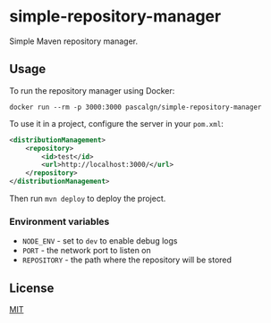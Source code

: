 # simple-repository-manager

Simple Maven repository manager.

## Usage

To run the repository manager using Docker:

```
docker run --rm -p 3000:3000 pascalgn/simple-repository-manager
```

To use it in a project, configure the server in your `pom.xml`:

```xml
<distributionManagement>
    <repository>
        <id>test</id>
        <url>http://localhost:3000/</url>
    </repository>
</distributionManagement>
```

Then run `mvn deploy` to deploy the project.

### Environment variables

- `NODE_ENV` - set to `dev` to enable debug logs
- `PORT` - the network port to listen on
- `REPOSITORY` - the path where the repository will be stored

## License

[MIT](LICENSE)
